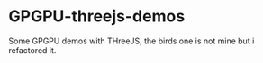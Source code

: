 # GPGPU-threejs-demos
Some GPGPU demos with THreeJS, the birds one is not mine but i refactored it.
